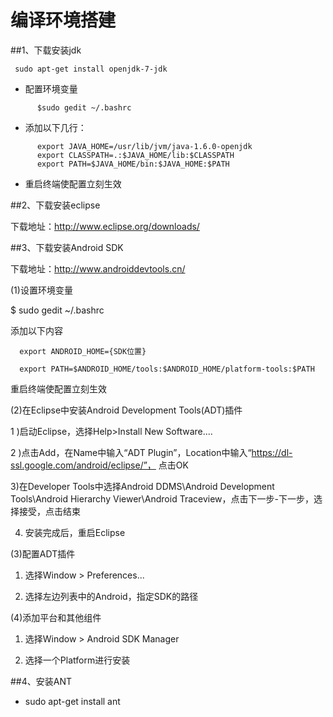 编译环境搭建
============

##1、下载安装jdk

     sudo apt-get install openjdk-7-jdk
   
   - 配置环境变量
```
      $sudo gedit ~/.bashrc
```
   - 添加以下几行：  
```   
      export JAVA_HOME=/usr/lib/jvm/java-1.6.0-openjdk
      export CLASSPATH=.:$JAVA_HOME/lib:$CLASSPATH  
      export PATH=$JAVA_HOME/bin:$JAVA_HOME:$PATH 
```  
   - 重启终端使配置立刻生效
   
##2、下载安装eclipse

   下载地址：http://www.eclipse.org/downloads/
   
##3、下载安装Android SDK

   下载地址：http://www.androiddevtools.cn/
   
   (1)设置环境变量
   
   $ sudo gedit ~/.bashrc
   
   添加以下内容
   
      export ANDROID_HOME={SDK位置}
  
      export PATH=$ANDROID_HOME/tools:$ANDROID_HOME/platform-tools:$PATH 
      
   重启终端使配置立刻生效
   
   (2)在Eclipse中安装Android Development Tools(ADT)插件
   
   1 )启动Eclipse，选择Help>Install New Software....
    
   2 )点击Add，在Name中输入“ADT Plugin”，Location中输入“https://dl-ssl.google.com/android/eclipse/”， 点击OK
    
   3)在Developer Tools中选择Android DDMS\Android Development Tools\Android Hierarchy Viewer\Android Traceview，点击下一步-下一步，选择接受，点击结束
    
   4) 安装完成后，重启Eclipse
    
   (3)配置ADT插件
   
   1) 选择Window > Preferences...
    
   2) 选择左边列表中的Android，指定SDK的路径
    
   (4)添加平台和其他组件
   
   1) 选择Window > Android SDK Manager
   
   2) 选择一个Platform进行安装

##4、安装ANT

- sudo apt-get install ant



